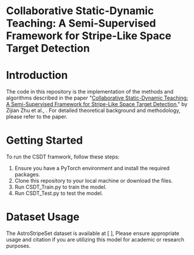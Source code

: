 # Collaborative Static-Dynamic Teaching: A Semi-Supervised Framework for Stripe-Like Space Target Detection

# Introduction

The code in this repository is the implementation of the methods and algorithms described in the paper "[Collaborative Static-Dynamic Teaching: A Semi-Supervised Framework for Stripe-Like Space Target Detection](https://arxiv.org/abs/2408.05029)," by Zijian Zhu et al., . For detailed theoretical background and methodology, please refer to the paper.

# Getting Started

To run the CSDT framwork, follow these steps:
1. Ensure you have a PyTorch environment and install the required packages.
2. Clone this repository to your local machine or download the files.
3. Run CSDT_Train.py to train the model.
4. Run CSDT_Test.py to test the model.

# Dataset Usage
The AstroStripeSet dataset is available at [ ], Please ensure appropriate usage and citation if you are utilizing this model for academic or research purposes.
